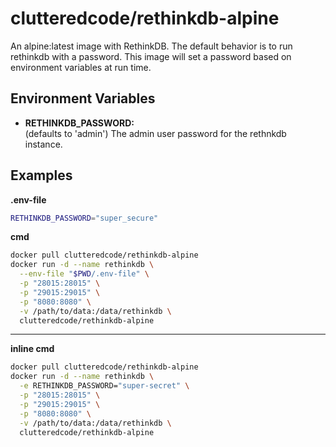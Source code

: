 # clutteredcode/rethinkdb-alpine

An alpine:latest image with RethinkDB.
The default behavior is to run rethinkdb with a password.
This image will set a password based on environment variables at run time.

## Environment Variables
* **RETHINKDB_PASSWORD:**  
    (defaults to 'admin') The admin user password for the rethnkdb instance.

## Examples
**.env-file**
```bash
RETHINKDB_PASSWORD="super_secure"
```

**cmd**
```bash
docker pull clutteredcode/rethinkdb-alpine
docker run -d --name rethinkdb \
  --env-file "$PWD/.env-file" \
  -p "28015:28015" \
  -p "29015:29015" \
  -p "8080:8080" \
  -v /path/to/data:/data/rethinkdb \
  clutteredcode/rethinkdb-alpine
```
-----------------------
**inline cmd**
```bash
docker pull clutteredcode/rethinkdb-alpine
docker run -d --name rethinkdb \
  -e RETHINKDB_PASSWORD="super-secret" \
  -p "28015:28015" \
  -p "29015:29015" \
  -p "8080:8080" \
  -v /path/to/data:/data/rethinkdb \
  clutteredcode/rethinkdb-alpine
```
